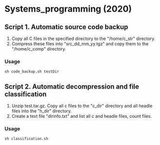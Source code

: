 # Systems_programming (2020)

## Script 1.	Automatic source code backup
1.  Copy all C files in the specified directory to the "/home/c_str" directory.
2.  Compress these files into "src_dd_mm_yy.tgz" and copy them to the "/home/c_comp" directory.

### Usage
```
sh code_backup.sh testDir
```

## Script 2. Automatic decompression and file classification
1.  Unzip test.tar.gz. Copy all c files to the "c_dir" directory and all headle files into the "h_dir" directory.
2.  Create a text file "dirinfo.txt" and list all c and headle files, count files.

### Usage
```
sh classification.sh
```